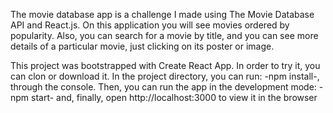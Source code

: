 The movie database app is a challenge I made using The Movie Database API and React.js. On this application you will see movies ordered by popularity. Also, you can search for a movie by title, and you can see more details of a particular movie, just clicking on its poster or image. 

This project was bootstrapped with Create React App. In order to try it, you can clon or download it. 
In the project directory, you can run: -npm install-, through the console. 
Then, you can run the app in the development mode: -npm start- and, finally, open http://localhost:3000 to view it in the browser


